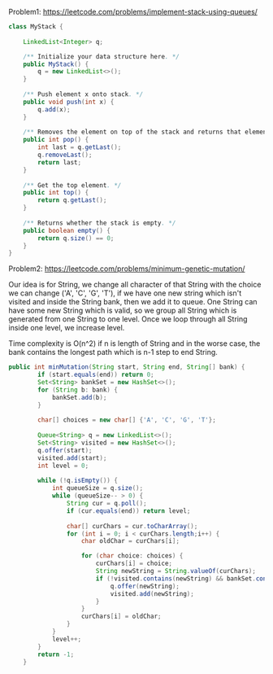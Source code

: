 Problem1: https://leetcode.com/problems/implement-stack-using-queues/

```java
class MyStack {
    
    LinkedList<Integer> q;

    /** Initialize your data structure here. */
    public MyStack() {
        q = new LinkedList<>();
    }
    
    /** Push element x onto stack. */
    public void push(int x) {
        q.add(x);
    }
    
    /** Removes the element on top of the stack and returns that element. */
    public int pop() {
        int last = q.getLast();
        q.removeLast();
        return last;
    }
    
    /** Get the top element. */
    public int top() {
        return q.getLast();
    }
    
    /** Returns whether the stack is empty. */
    public boolean empty() {
        return q.size() == 0;
    }
}
```

Problem2: https://leetcode.com/problems/minimum-genetic-mutation/

Our idea is for String, we change all character of that String with the choice we can change ('A', 'C', 'G', 'T'), if we have one new string which isn't visited and inside the String bank, then we add it to queue. One String can have some new String which is valid, so we group all String which is generated from one String to one level. Once we loop through all String inside one level, we increase level.

Time complexity is O(n^2) if n is length of String and in the worse case, the bank contains the longest path which is n-1 step to end String.

```java
public int minMutation(String start, String end, String[] bank) {
        if (start.equals(end)) return 0;
        Set<String> bankSet = new HashSet<>();
        for (String b: bank) {
            bankSet.add(b);
        }
        
        char[] choices = new char[] {'A', 'C', 'G', 'T'};
        
        Queue<String> q = new LinkedList<>();
        Set<String> visited = new HashSet<>();
        q.offer(start);
        visited.add(start);
        int level = 0;
        
        while (!q.isEmpty()) {
            int queueSize = q.size();
            while (queueSize-- > 0) {
                String cur = q.poll();
                if (cur.equals(end)) return level;
                
                char[] curChars = cur.toCharArray();
                for (int i = 0; i < curChars.length;i++) {
                    char oldChar = curChars[i];

                    for (char choice: choices) {
                        curChars[i] = choice;
                        String newString = String.valueOf(curChars);
                        if (!visited.contains(newString) && bankSet.contains(newString)) {
                            q.offer(newString);
                            visited.add(newString);
                        }
                    }
                    curChars[i] = oldChar;
                }    
            }
            level++;
        }
        return -1;
    }
```
